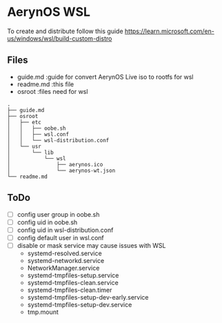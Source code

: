 # AerynOS WSL

To create and distribute follow this guide
https://learn.microsoft.com/en-us/windows/wsl/build-custom-distro

## Files
- guide.md    :guide for convert AerynOS Live iso to rootfs for wsl
- readme.md   :this file
- osroot      :files need for wsl

```
.
├── guide.md
├── osroot
│   ├── etc
│   │   ├── oobe.sh
│   │   ├── wsl.conf
│   │   └── wsl-distribution.conf
│   └── usr
│       └── lib
│           └── wsl
│               ├── aerynos.ico
│               └── aerynos-wt.json
└── readme.md
```

## ToDo

- [ ] config user group in oobe.sh
- [ ] config uid in oobe.sh
- [ ] config uid in wsl-distribution.conf
- [ ] config default user in wsl.conf
- [ ] disable or mask service may cause issues with WSL
   - systemd-resolved.service
   - systemd-networkd.service
   - NetworkManager.service
   - systemd-tmpfiles-setup.service
   - systemd-tmpfiles-clean.service
   - systemd-tmpfiles-clean.timer
   - systemd-tmpfiles-setup-dev-early.service
   - systemd-tmpfiles-setup-dev.service
   - tmp.mount